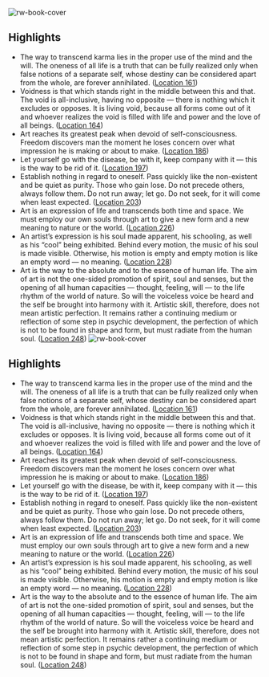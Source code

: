 ![rw-book-cover](https://images-na.ssl-images-amazon.com/images/I/51lGl-SGyDL._SL200_.jpg)

## Highlights
- The way to transcend karma lies in the proper use of the mind and the will. The oneness of all life is a truth that can be fully realized only when false notions of a separate self, whose destiny can be considered apart from the whole, are forever annihilated. ([Location 161](https://readwise.io/to_kindle?action=open&asin=B007JPNIHQ&location=161))
- Voidness is that which stands right in the middle between this and that. The void is all-inclusive, having no opposite — there is nothing which it excludes or opposes. It is living void, because all forms come out of it and whoever realizes the void is filled with life and power and the love of all beings. ([Location 164](https://readwise.io/to_kindle?action=open&asin=B007JPNIHQ&location=164))
- Art reaches its greatest peak when devoid of self-consciousness. Freedom discovers man the moment he loses concern over what impression he is making or about to make. ([Location 186](https://readwise.io/to_kindle?action=open&asin=B007JPNIHQ&location=186))
- Let yourself go with the disease, be with it, keep company with it — this is the way to be rid of it. ([Location 197](https://readwise.io/to_kindle?action=open&asin=B007JPNIHQ&location=197))
- Establish nothing in regard to oneself. Pass quickly like the non-existent and be quiet as purity. Those who gain lose. Do not precede others, always follow them. Do not run away; let go. Do not seek, for it will come when least expected. ([Location 203](https://readwise.io/to_kindle?action=open&asin=B007JPNIHQ&location=203))
- Art is an expression of life and transcends both time and space. We must employ our own souls through art to give a new form and a new meaning to nature or the world. ([Location 226](https://readwise.io/to_kindle?action=open&asin=B007JPNIHQ&location=226))
- An artist’s expression is his soul made apparent, his schooling, as well as his “cool” being exhibited. Behind every motion, the music of his soul is made visible. Otherwise, his motion is empty and empty motion is like an empty word — no meaning. ([Location 228](https://readwise.io/to_kindle?action=open&asin=B007JPNIHQ&location=228))
- Art is the way to the absolute and to the essence of human life. The aim of art is not the one-sided promotion of spirit, soul and senses, but the opening of all human capacities — thought, feeling, will — to the life rhythm of the world of nature. So will the voiceless voice be heard and the self be brought into harmony with it. Artistic skill, therefore, does not mean artistic perfection. It remains rather a continuing medium or reflection of some step in psychic development, the perfection of which is not to be found in shape and form, but must radiate from the human soul. ([Location 248](https://readwise.io/to_kindle?action=open&asin=B007JPNIHQ&location=248))
![rw-book-cover](https://images-na.ssl-images-amazon.com/images/I/51lGl-SGyDL._SL200_.jpg)

## Highlights
- The way to transcend karma lies in the proper use of the mind and the will. The oneness of all life is a truth that can be fully realized only when false notions of a separate self, whose destiny can be considered apart from the whole, are forever annihilated. ([Location 161](https://readwise.io/to_kindle?action=open&asin=B007JPNIHQ&location=161))
- Voidness is that which stands right in the middle between this and that. The void is all-inclusive, having no opposite — there is nothing which it excludes or opposes. It is living void, because all forms come out of it and whoever realizes the void is filled with life and power and the love of all beings. ([Location 164](https://readwise.io/to_kindle?action=open&asin=B007JPNIHQ&location=164))
- Art reaches its greatest peak when devoid of self-consciousness. Freedom discovers man the moment he loses concern over what impression he is making or about to make. ([Location 186](https://readwise.io/to_kindle?action=open&asin=B007JPNIHQ&location=186))
- Let yourself go with the disease, be with it, keep company with it — this is the way to be rid of it. ([Location 197](https://readwise.io/to_kindle?action=open&asin=B007JPNIHQ&location=197))
- Establish nothing in regard to oneself. Pass quickly like the non-existent and be quiet as purity. Those who gain lose. Do not precede others, always follow them. Do not run away; let go. Do not seek, for it will come when least expected. ([Location 203](https://readwise.io/to_kindle?action=open&asin=B007JPNIHQ&location=203))
- Art is an expression of life and transcends both time and space. We must employ our own souls through art to give a new form and a new meaning to nature or the world. ([Location 226](https://readwise.io/to_kindle?action=open&asin=B007JPNIHQ&location=226))
- An artist’s expression is his soul made apparent, his schooling, as well as his “cool” being exhibited. Behind every motion, the music of his soul is made visible. Otherwise, his motion is empty and empty motion is like an empty word — no meaning. ([Location 228](https://readwise.io/to_kindle?action=open&asin=B007JPNIHQ&location=228))
- Art is the way to the absolute and to the essence of human life. The aim of art is not the one-sided promotion of spirit, soul and senses, but the opening of all human capacities — thought, feeling, will — to the life rhythm of the world of nature. So will the voiceless voice be heard and the self be brought into harmony with it. Artistic skill, therefore, does not mean artistic perfection. It remains rather a continuing medium or reflection of some step in psychic development, the perfection of which is not to be found in shape and form, but must radiate from the human soul. ([Location 248](https://readwise.io/to_kindle?action=open&asin=B007JPNIHQ&location=248))
